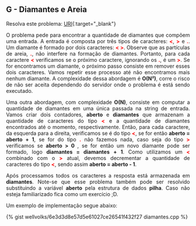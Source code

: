 
## G - Diamantes e Areia

Resolva este problema:
[URI][uri-1069]{:target="_blank"}

<p align="justify">
O problema pede para encontrar a quantidade de diamantes que compõem uma entrada. A entrada é composta por três tipos de caracteres:  <b><font color="red">&lt;</font></b>, <b><font color="red">&gt;</font></b> e <b><font color="red">.</font></b>. Um diamante é formado por dois caracteres: <b><font color="red">&lt; &gt;</font></b>. Observe que as partículas de areia, <b><font color="red">.</font></b>, não interfere na formação de diamantes. Portanto, para cada caractere <b><font color="red">&lt;</font></b> verificamos se o próximo caractere, ignorando os <b><font color="red">.</font></b>, é um <b><font color="red">&gt;</font></b>. Se for encontramos um diamante, o próximo passo consiste em remover esses dois caracteres. Vamos repetir esse processo até não encontramos mais nenhum diamante. A complexidade dessa abordagem é <b>O(N&sup2;)</b>, corre o risco de não ser aceita dependendo do servidor onde o problema é está sendo executado. 
</p>
<p align="justify">
Uma outra abordagem, com complexidade <b>O(N)</b>, consiste em computar a quantidade de diamantes em uma única passada na string de entrada. Vamos criar dois contadores, <b>aberto</b> e <b>diamantes</b> que armazenam a quantidade de caracteres do tipo <b><font color="red">&lt;</font></b> e a quantidade de diamantes encontrados até o momento, respectivamente. Então, para cada caractere, da esquerda para a direita, verificamos se é do tipo <b><font color="red">&lt;</font></b>, se for então <b>aberto = aberto + 1</b>, se for do tipo <b><font color="red">.</font></b> não fazemos nada, caso seja do tipo <b><font color="red">&gt;</font></b> verificamos se <b>aberto > 0 </b>, se for então um novo diamante pode ser formado, logo <b>diamantes = diamantes + 1</b>. Como utilizamos um <b><font color="red">&lt;</font></b> combinado com o <b><font color="red">&gt;</font></b> atual, devemos decrementar a quantidade de caracteres do tipo <b><font color="red">&lt;</font></b>, sendo assim <b>aberto = aberto - 1</b>.
</p>
<p align="justify">
Após processamos todos os caracteres a resposta está armazenada em <b>diamantes</b>. Note-se que esse problema também pode ser resolvido substituindo a variável <b>aberto</b> pela estrutura de dados <b>pilha</b>. Caso não esteja familiarizado fica como um exercício ;D.


</p>
Um exemplo de implementação segue abaixo:

{% gist wellvolks/6e3d3d8e57d5e61027ce26541f432f27 diamantes.cpp %}


[uri-1069]:		https://www.urionlinejudge.com.br/judge/pt/problems/view/1069
